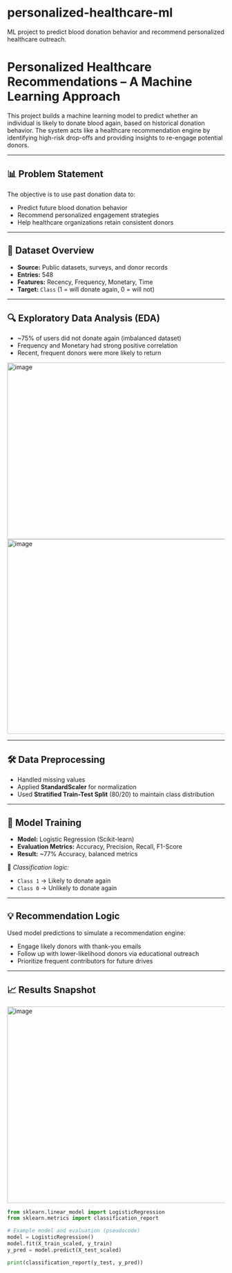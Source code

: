 # personalized-healthcare-ml
ML project to predict blood donation behavior and recommend personalized healthcare outreach.
# Personalized Healthcare Recommendations – A Machine Learning Approach

This project builds a machine learning model to predict whether an individual is likely to donate blood again, based on historical donation behavior. The system acts like a healthcare recommendation engine by identifying high-risk drop-offs and providing insights to re-engage potential donors.

---

## 📊 Problem Statement

The objective is to use past donation data to:
- Predict future blood donation behavior
- Recommend personalized engagement strategies
- Help healthcare organizations retain consistent donors

---

## 📁 Dataset Overview

- **Source:** Public datasets, surveys, and donor records
- **Entries:** 548
- **Features:** Recency, Frequency, Monetary, Time
- **Target:** `Class` (1 = will donate again, 0 = will not)

---

## 🔍 Exploratory Data Analysis (EDA)

- ~75% of users did not donate again (imbalanced dataset)
- Frequency and Monetary had strong positive correlation
- Recent, frequent donors were more likely to return
<img width="814" height="409" alt="image" src="https://github.com/user-attachments/assets/1852c38e-0d71-4566-9f9a-20ff04ea3a16" />

<img width="633" height="451" alt="image" src="https://github.com/user-attachments/assets/7030484c-d9fa-4c47-87a9-8d925d7d8662" />

---

## 🛠️ Data Preprocessing

- Handled missing values
- Applied **StandardScaler** for normalization
- Used **Stratified Train-Test Split** (80/20) to maintain class distribution

---

## 🤖 Model Training

- **Model:** Logistic Regression (Scikit-learn)
- **Evaluation Metrics:** Accuracy, Precision, Recall, F1-Score
- **Result:** ~77% Accuracy, balanced metrics

📌 *Classification logic:*
- `Class 1` → Likely to donate again
- `Class 0` → Unlikely to donate again

---

## 💡 Recommendation Logic

Used model predictions to simulate a recommendation engine:
- Engage likely donors with thank-you emails
- Follow up with lower-likelihood donors via educational outreach
- Prioritize frequent contributors for future drives

---

## 📈 Results Snapshot

<img width="539" height="455" alt="image" src="https://github.com/user-attachments/assets/295acb00-9b36-46c1-ab39-a740a9b74d93" />


```python
from sklearn.linear_model import LogisticRegression
from sklearn.metrics import classification_report

# Example model and evaluation (pseudocode)
model = LogisticRegression()
model.fit(X_train_scaled, y_train)
y_pred = model.predict(X_test_scaled)

print(classification_report(y_test, y_pred))
